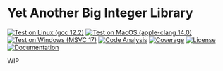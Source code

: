 # Yet Another Big Integer Library

[![Test on Linux (gcc 12.2)](https://github.com/Andrew2a1/YABIL/actions/workflows/linux_gcc_test.yml/badge.svg?branch=master)](https://github.com/Andrew2a1/YABIL/actions/workflows/linux_gcc_test.yml)
[![Test on MacOS (apple-clang 14.0)](https://github.com/Andrew2a1/YABIL/actions/workflows/macos_clang_test.yml/badge.svg?branch=master)](https://github.com/Andrew2a1/YABIL/actions/workflows/macos_clang_test.yml)
[![Test on Windows (MSVC 17)](https://github.com/Andrew2a1/YABIL/actions/workflows/windows_mcvc_test.yml/badge.svg?branch=master)](https://github.com/Andrew2a1/YABIL/actions/workflows/windows_mcvc_test.yml)
[![Code Analysis](https://github.com/Andrew2a1/YABIL/actions/workflows/code_analysis.yml/badge.svg?branch=master)](https://github.com/Andrew2a1/YABIL/actions/workflows/code_analysis.yml)
[![Coverage](https://andrew2a1.github.io/YABIL/coverage_report/badge.svg)](https://andrew2a1.github.io/YABIL/coverage_report)
[![License](https://github.com/Andrew2a1/YABIL/tree/master/docs/license_badge.svg)](https://github.com/Andrew2a1/YABIL/blob/master/LICENSE.txt)
[![Documentation](https://github.com/Andrew2a1/YABIL/tree/master/docs/documentation_badge.svg)](https://andrew2a1.github.io/YABIL)

WIP

